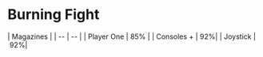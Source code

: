 # Burning Fight

| Magazines |
| -- | -- |
| Player One | 85% |
| Consoles + | 92%|
| Joystick | 92%|